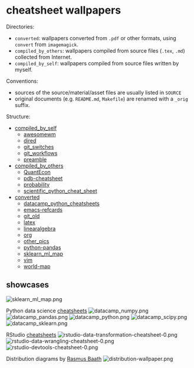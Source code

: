 # cheatsheet wallpapers

Directories:

- `converted`: wallpapers converted from `.pdf` or other formats, using `convert` from `imagemagick`.
- `compiled_by_others`: wallpapers compiled from source files (`.tex`, `.md`) collected from Internet.
- `compiled_by_self`: wallpapers compiled from source files written by myself.

Conventions:

- sources of the source/material/asset files are usually listed in `SOURCE`
- original documents (e.g. `README.md`, `Makefile`) are renamed with a `_orig` suffix.

Structure:

- [compiled_by_self](compiled_by_self)
    - [awesomewm](awesomewm)
    - [dired](dired)
    - [git_switches](git_switches)
    - [git_workflows](git_workflows)
    - [preamble](preamble)
- [compiled_by_others](compiled_by_others)
    - [QuantEcon](QuantEcon)
    - [pdb-cheatsheet](pdb-cheatsheet)
    - [probability](probability)
    - [scientific_python_cheat_sheet](scientific_python_cheat_sheet)
- [converted](converted)
    - [datacamp_python_cheatsheets](datacamp_python_cheatsheets)
    - [emacs-refcards](emacs-refcards)
    - [git_old](git_old)
    - [latex](latex)
    - [linearalgebra](linearalgebra)
    - [org](org)
    - [other_pics](other_pics)
    - [python-pandas](python-pandas)
    - [sklearn_ml_map](sklearn_ml_map)
    - [vim](vim)
    - [world-map](world-map)

## showcases

![sklearn_ml_map.png](examples/sklearn_ml_map.png)

Python data science [cheatsheets](https://www.datacamp.com/community/tutorials/python-data-science-cheat-sheet-basics)
![datacamp_numpy.png](examples/datacamp_numpy.png)
![datacamp_pandas.png](examples/datacamp_pandas.png)
![datacamp_python.png](examples/datacamp_python.png)
![datacamp_scipy.png](examples/datacamp_scipy.png)
![datacamp_sklearn.png](examples/datacamp_sklearn.png)

RStudio [cheatsheets](https://github.com/rstudio/cheatsheets)
![rstudio-data-transformation-cheatsheet-0.png](examples/rstudio-data-transformation-cheatsheet-0.png)
![rstudio-data-wrangling-cheatsheet-0.png](examples/rstudio-data-wrangling-cheatsheet-0.png)
![rstudio-devtools-cheatsheet-0.png](examples/rstudio-devtools-cheatsheet-0.png)

Distribution diagrams by [Rasmus Baath](https://github.com/rasmusab/distribution_diagrams)
![distribution-wallpaper.png](examples/distribution-wallpaper.png)
